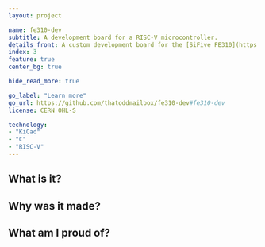 ```yaml
---
layout: project

name: fe310-dev
subtitle: A development board for a RISC-V microcontroller.
details_front: A custom development board for the [SiFive FE310](https://www.sifive.com/core-designer#fe310){:target="_blank"}{:rel="noopener noreferrer"}, a [RISC-V](https://en.wikipedia.org/wiki/RISC-V){:target="_blank"}{:rel="noopener noreferrer"} microcontroller. Required soldering a QFN chip with 0.4 mm pitch, using a stencil, solder paste, and hot air rework station!
index: 3
feature: true
center_bg: true

hide_read_more: true

go_label: "Learn more"
go_url: https://github.com/thatoddmailbox/fe310-dev#fe310-dev
license: CERN OHL-S

technology:
- "KiCad"
- "C"
- "RISC-V"
---
```

## What is it?

## Why was it made?

## What am I proud of?
